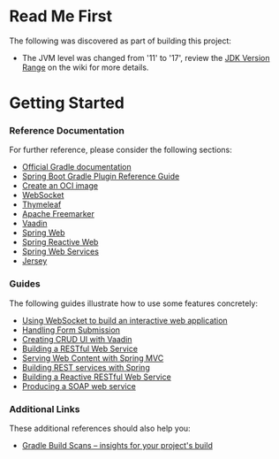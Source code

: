 # Read Me First
The following was discovered as part of building this project:

* The JVM level was changed from '11' to '17', review the [JDK Version Range](https://github.com/spring-projects/spring-framework/wiki/Spring-Framework-Versions#jdk-version-range) on the wiki for more details.

# Getting Started

### Reference Documentation
For further reference, please consider the following sections:

* [Official Gradle documentation](https://docs.gradle.org)
* [Spring Boot Gradle Plugin Reference Guide](https://docs.spring.io/spring-boot/docs/3.1.1/gradle-plugin/reference/html/)
* [Create an OCI image](https://docs.spring.io/spring-boot/docs/3.1.1/gradle-plugin/reference/html/#build-image)
* [WebSocket](https://docs.spring.io/spring-boot/docs/3.1.1/reference/htmlsingle/#messaging.websockets)
* [Thymeleaf](https://docs.spring.io/spring-boot/docs/3.1.1/reference/htmlsingle/#web.servlet.spring-mvc.template-engines)
* [Apache Freemarker](https://docs.spring.io/spring-boot/docs/3.1.1/reference/htmlsingle/#web.servlet.spring-mvc.template-engines)
* [Vaadin](https://vaadin.com/docs)
* [Spring Web](https://docs.spring.io/spring-boot/docs/3.1.1/reference/htmlsingle/#web)
* [Spring Reactive Web](https://docs.spring.io/spring-boot/docs/3.1.1/reference/htmlsingle/#web.reactive)
* [Spring Web Services](https://docs.spring.io/spring-boot/docs/3.1.1/reference/htmlsingle/#io.webservices)
* [Jersey](https://docs.spring.io/spring-boot/docs/3.1.1/reference/htmlsingle/#web.servlet.jersey)

### Guides
The following guides illustrate how to use some features concretely:

* [Using WebSocket to build an interactive web application](https://spring.io/guides/gs/messaging-stomp-websocket/)
* [Handling Form Submission](https://spring.io/guides/gs/handling-form-submission/)
* [Creating CRUD UI with Vaadin](https://spring.io/guides/gs/crud-with-vaadin/)
* [Building a RESTful Web Service](https://spring.io/guides/gs/rest-service/)
* [Serving Web Content with Spring MVC](https://spring.io/guides/gs/serving-web-content/)
* [Building REST services with Spring](https://spring.io/guides/tutorials/rest/)
* [Building a Reactive RESTful Web Service](https://spring.io/guides/gs/reactive-rest-service/)
* [Producing a SOAP web service](https://spring.io/guides/gs/producing-web-service/)

### Additional Links
These additional references should also help you:

* [Gradle Build Scans – insights for your project's build](https://scans.gradle.com#gradle)

